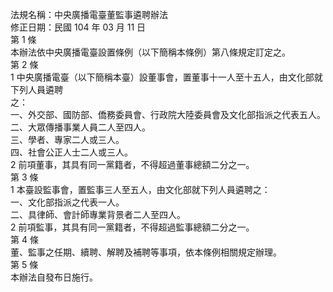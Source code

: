 法規名稱：中央廣播電臺董監事遴聘辦法  
修正日期：民國 104 年 03 月 11 日  
第 1 條  
本辦法依中央廣播電臺設置條例（以下簡稱本條例）第八條規定訂定之。  
第 2 條  
1 中央廣播電臺（以下簡稱本臺）設董事會，置董事十一人至十五人，由文化部就下列人員遴聘  
之：  
一、外交部、國防部、僑務委員會、行政院大陸委員會及文化部指派之代表五人。  
二、大眾傳播事業人員二人至四人。  
三、學者、專家二人或三人。  
四、社會公正人士二人或三人。  
2 前項董事，其具有同一黨籍者，不得超過董事總額二分之一。  
第 3 條  
1 本臺設監事會，置監事三人至五人，由文化部就下列人員遴聘之：  
一、文化部指派之代表一人。  
二、具律師、會計師專業背景者二人至四人。  
2 前項監事，其具有同一黨籍者，不得超過監事總額二分之一。  
第 4 條  
董、監事之任期、續聘、解聘及補聘等事項，依本條例相關規定辦理。  
第 5 條  
本辦法自發布日施行。  



